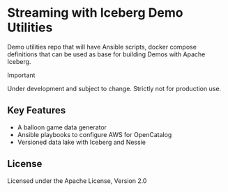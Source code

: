 # Streaming with Iceberg Demo Utilities

Demo utilities repo that will have Ansible scripts, docker compose definitions that can be used as base for building Demos with Apache Iceberg.

> [!IMPORTANT]
> Under development and subject to change. Strictly not for production use.

## Key Features

- A balloon game data generator
- Ansible playbooks to configure AWS for  OpenCatalog
- Versioned data lake with Iceberg and Nessie
## License

Licensed under the Apache License, Version 2.0
